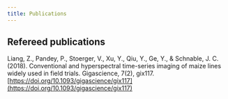 ```yaml
---
title: Publications
---
```


## Refereed publications

Liang, Z., Pandey, P., Stoerger, V., Xu, Y., Qiu, Y., Ge, Y., & Schnable, J. C. (2018). Conventional and hyperspectral time-series imaging of maize lines widely used in field trials. Gigascience, 7(2), gix117. [https://doi.org/10.1093/gigascience/gix117](https://doi.org/10.1093/gigascience/gix117)